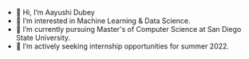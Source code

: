 - 👋 Hi, I’m Aayushi Dubey
- 👀 I’m interested in Machine Learning & Data Science.
- 🌱 I’m currently pursuing Master's of Computer Science at San Diego State University. 
- 💞️ I’m actively seeking internship opportunities for summer 2022.

<!---
aayushidubey16/aayushidubey16 is a ✨ special ✨ repository because its `README.md` (this file) appears on your GitHub profile.
You can click the Preview link to take a look at your changes.
--->
